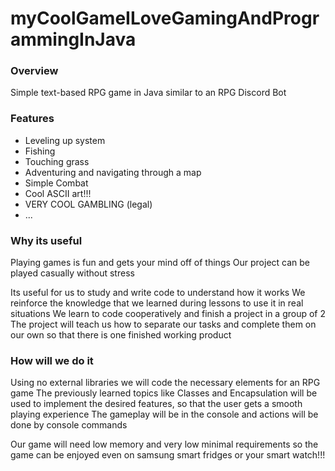 # myCoolGameILoveGamingAndProgrammingInJava

### Overview
Simple text-based RPG game in Java similar to an RPG Discord Bot

### Features
- Leveling up system
- Fishing
- Touching grass
- Adventuring and navigating through a map
- Simple Combat
- Cool ASCII art!!!
- VERY COOL GAMBLING (legal)
- ...

### Why its useful
Playing games is fun and gets your mind off of things
Our project can be played casually without stress

Its useful for us to study and write code to understand how it works
We reinforce the knowledge that we learned during lessons to use it in real situations
We learn to code cooperatively and finish a project in a group of 2
The project will teach us how to separate our tasks and complete them on our own so that there is one finished working product

### How will we do it
Using no external libraries we will code the necessary elements for an RPG game
The previously learned topics like Classes and Encapsulation will be used to implement the desired features, so that the user gets a smooth playing experience
The gameplay will be in the console and actions will be done by console commands


Our game will need low memory and very low minimal requirements so the game can be enjoyed even on samsung smart fridges or your smart watch!!!

